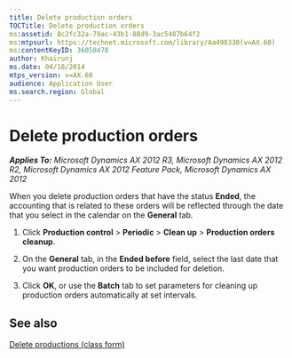 ```yaml
---
title: Delete production orders
TOCTitle: Delete production orders
ms:assetid: 8c2fc32a-79ac-43b1-88d9-3ac5487b64f2
ms:mtpsurl: https://technet.microsoft.com/library/Aa498330(v=AX.60)
ms:contentKeyID: 36058478
author: Khairunj
ms.date: 04/18/2014
mtps_version: v=AX.60
audience: Application User
ms.search.region: Global
---
```


# Delete production orders 


_**Applies To:** Microsoft Dynamics AX 2012 R3, Microsoft Dynamics AX 2012 R2, Microsoft Dynamics AX 2012 Feature Pack, Microsoft Dynamics AX 2012_

When you delete production orders that have the status **Ended**, the accounting that is related to these orders will be reflected through the date that you select in the calendar on the **General** tab.

1.  Click **Production control** \> **Periodic** \> **Clean up** \> **Production orders cleanup**.

2.  On the **General** tab, in the **Ended before** field, select the last date that you want production orders to be included for deletion.

3.  Click **OK**, or use the **Batch** tab to set parameters for cleaning up production orders automatically at set intervals.

## See also

[Delete productions (class form)](https://technet.microsoft.com/library/aa548642\(v=ax.60\))

  


